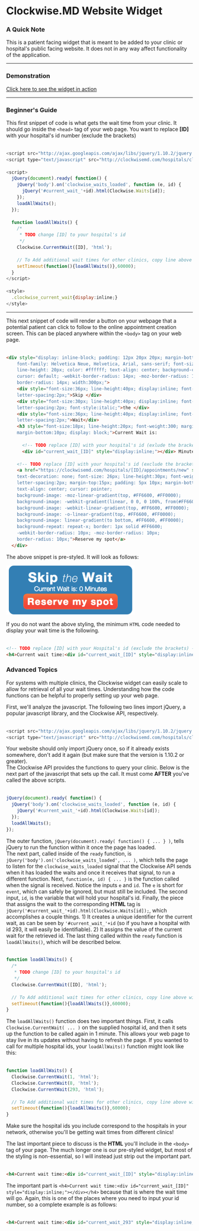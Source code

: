 # Clockwise.MD Website Widget
### A Quick Note
This is a patient facing widget that is meant to be added to your clinic or hospital's public
facing website.  It does not in any way affect functionality of the application.

---
### Demonstration
[Click here to see the widget in action](http://lightshedhealth.github.io/Website-Widget-API/)

---
### Beginner's Guide
This first snippet of code is what gets the wait time from your clinic.  It should go inside the
`<head>` tag of your web page.  You want to replace __[ID]__ with your hospital's id number
(exclude the brackets)

```javascript

<script src="http://ajax.googleapis.com/ajax/libs/jquery/1.10.2/jquery.min.js"></script>
<script type="text/javascript" src="http://clockwisemd.com/hospitals/clockwise_api.js"></script>

<script>
  jQuery(document).ready( function() {
    jQuery('body').on('clockwise_waits_loaded', function (e, id) {
      jQuery('#current_wait_'+id).html(Clockwise.Waits[id]);
    });
    loadAllWaits();
  });

  function loadAllWaits() {
    /*
     * TODO change [ID] to your hospital's id
     */
    Clockwise.CurrentWait([ID], 'html');  

    // To Add additional wait times for other clinics, copy line above with different ID.
    setTimeout(function(){loadAllWaits()},60000);
  }
</script>

<style>
  .clockwise_current_wait{display:inline;}
</style>

```
---
This next snippet of code will render a button on your webpage that a potential patient can click
to follow to the online appointment creation screen.  This can be placed anywhere within the
`<body>` tag on your web page.

```html

<div style="display: inline-block; padding: 12px 20px 20px; margin-bottom: 0;
    font-family: Helvetica Neue, Helvetica, Arial, sans-serif; font-size: 14px;
    line-height: 20px; color: #ffffff; text-align: center; background-color:#2a7bbb;
    cursor: default; -webkit-border-radius: 14px; -moz-border-radius: 14px;
    border-radius: 14px; width:300px;">
    <div style="font-size:36px; line-height:40px; display:inline; font-weight:bold;
    letter-spacing:2px;">Skip </div>
    <div style="font-size:30px; line-height:40px; display:inline; font-weight:100;
    letter-spacing:2px; font-style:italic;">the </div>
    <div style="font-size:36px; line-height:40px; display:inline; font-weight:bold;
    letter-spacing:2px;">Wait</div>
    <h3 style="font-size:18px; line-height:20px; font-weight:300; margin-top:0px;
    margin-bottom:10px; display: block;">Current Wait is:

      <!-- TODO replace [ID] with your hospital's id (exlude the brackets) -->
      <div id="current_wait_[ID]" style="display:inline;"></div> Minutes</h3>

    <!-- TODO replace [ID] with your hospital's id (exclude the brackets) -->
    <a href="https://clockwisemd.com/hospitals/[ID]/appointments/new" style="color:white;
    text-decoration: none; font-size: 26px; line-height:30px; font-weight:bold;
    letter-spacing:2px; margin-top:15px; padding: 5px 10px; margin-bottom: 0;
    text-align: center; cursor: pointer;
    background-image: -moz-linear-gradient(top, #FF6600, #FF0000);
    background-image: -webkit-gradient(linear, 0 0, 0 100%, from(#FF6600), to(#FF0000));
    background-image: -webkit-linear-gradient(top, #FF6600, #FF0000);
    background-image: -o-linear-gradient(top, #FF6600, #FF0000);
    background-image: linear-gradient(to bottom, #FF6600, #FF0000);
    background-repeat: repeat-x; border: 1px solid #FF6600;
    -webkit-border-radius: 10px; -moz-border-radius: 10px;
    border-radius: 10px;">Reserve my spot</a>
  </div>

```

The above snippet is pre-styled.  It will look as follows:

![Default Widget](Default_Widget_Style.png)

If you do not want the above styling, the minimum `HTML` code needed to display your wait time
is the following.

```html

<!-- TODO replace [ID] with your Hospital's id (exclude the brackets) -->
<h4>Current wait time:<div id="current_wait_[ID]" style="display:inline;"></div></h4>

```

### Advanced Topics
For systems with multiple clinics, the Clockwise widget can easily scale to allow for retrieval
of all your wait times.  Understanding how the code functions can be helpful to properly setting
up your web page.

First, we'll analyze the javascript.  The following two lines import jQuery, a popular javascript
library, and the Clockwise API, respectively.  

```javascript

<script src="http://ajax.googleapis.com/ajax/libs/jquery/1.10.2/jquery.min.js"></script>
<script type="text/javascript" src="http://clockwisemd.com/hospitals/clockwise_api.js"></script>

```

Your website should only import jQuery once, so if it already
exists somewhere, don't add it again (but make sure that the version is 1.10.2 or greater).  
The Clockwise API provides the functions to query your clinic. Below is the next part of the
javascript that sets up the call.  It must come __AFTER__ you've called the above scripts.

```javascript

jQuery(document).ready( function() {
  jQuery('body').on('clockwise_waits_loaded', function (e, id) {
    jQuery('#current_wait_'+id).html(Clockwise.Waits[id]);
  });
  loadAllWaits();
});

```

The outer function, `jQuery(document).ready( function() { ... } )`, tells jQuery to run the
function within it once the page has loaded.  
The next part, called inside of the `ready` function, is
`jQuery('body').on('clockwise_waits_loaded', ... )`, which tells the page to listen for the
`clockwise_waits_loaded` signal that the Clockwise API sends when it has loaded the waits and once
it receives that signal, to run a different function.  Next, `function(e, id) { ... }` is the
function called when the signal is received.  Notice the inputs `e` and `id`.  The `e` is short
for `event`, which can safely be ignored, but must still be included.  The second input, `id`, is
the variable that will hold your hospital's id.  Finally, the piece that assigns the wait to
the corresponding __HTML__ tag is `jQuery('#current_wait_'+id).html(Clockwise.Waits[id]);`, which
accomplishes a couple things.  1) It creates a unique identifier for the current wait, as can
be seen by `'#current_wait_'+id` (so if you have a hospital with id 293, it will easily be
identifiable).  2) It assigns the value of the current wait for the retrieved id.  The last
thing called within the `ready` function is `loadAllWaits()`, which will be described below.

```javascript

function loadAllWaits() {
  /*
   * TODO change [ID] to your hospital's id
   */
  Clockwise.CurrentWait([ID], 'html');  

  // To Add additional wait times for other clinics, copy line above with different ID.
  setTimeout(function(){loadAllWaits()},60000);
}

```

The `loadAllWaits()` function does two important things.  First, it calls
`Clockwise.CurrentWait( ... )` on the supplied hospital id, and then it sets up the function to
be called again in 1 minute.  This allows your web page to stay live in its updates without
having to refresh the page.  If you wanted to call for multiple hospital ids, your `loadAllWaits()`
function might look like this:

```javascript

function loadAllWaits() {
  Clockwise.CurrentWait(1, 'html');
  Clockwise.CurrentWait(8, 'html');
  Clockwise.CurrentWait(293, 'html');

  // To Add additional wait times for other clinics, copy line above with different ID.
  setTimeout(function(){loadAllWaits()},60000);
}

```
Make sure the hospital ids you include correspond to the hospitals in your network, otherwise
you'll be getting wait times from different clinics!


The last important piece to discuss is the __HTML__ you'll include in the `<body>` tag of your
page.  The much longer one is our pre-styled widget, but most of the styling is non-essential, so
I will instead just strip out the important part.

```html

<h4>Current wait time:<div id="current_wait_[ID]" style="display:inline;"></div></h4>

```

The important part is
`<h4>Current wait time:<div id="current_wait_[ID]" style="display:inline;"></div></h4>` because
that is where the wait time will go.  Again, this is one of the places where you need  to input
your id number, so a complete example is as follows:

```html

<h4>Current wait time:<div id="current_wait_293" style="display:inline;"></div></h4>

```

